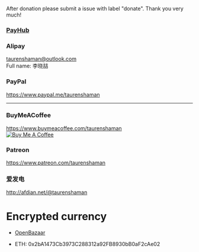 After donation please submit a issue with label "donate". Thank you very much!

### [PayHub](https://taurenshaman.github.io/payhub.html)

### Alipay
taurenshaman@outlook.com  
Full name: 李晓喆

### PayPal
https://www.paypal.me/taurenshaman

---

### BuyMeACoffee
https://www.buymeacoffee.com/taurenshaman  
[![Buy Me A Coffee](https://bmc-cdn.nyc3.digitaloceanspaces.com/BMC-button-images/custom_images/orange_img.png)](https://www.buymeacoffee.com/taurenshaman)

### Patreon
https://www.patreon.com/taurenshaman

### 爱发电
http://afdian.net/@taurenshaman


# Encrypted currency

* [OpenBazaar](https://openbazaar.com/QmUxXaQ4UTF4q2LjFiBuJyJB4H7tFEdh2AsGz7JmLi22yE/store)

* ETH: 0x2bA1473Cb3973C288312a92FB8930bB0aF2cAe02
